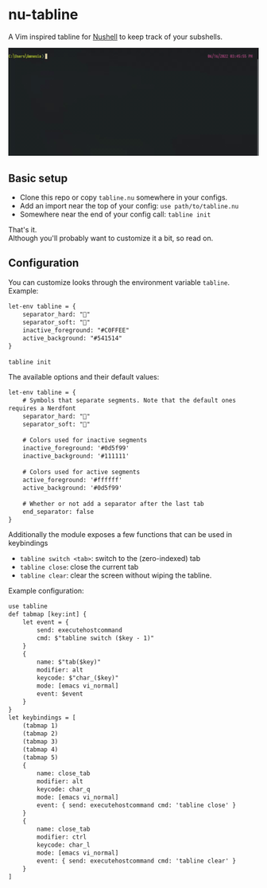 # nu-tabline

A Vim inspired tabline for [Nushell](https://github.com/nushell/nushell) to keep track of your subshells.

![example](media/demo.gif)

## Basic setup

 - Clone this repo or copy `tabline.nu` somewhere in your configs.
 - Add an import near the top of your config: `use path/to/tabline.nu`
 - Somewhere near the end of your config call: `tabline init`

That's it.   
Although you'll probably want to customize it a bit, so read on.

## Configuration

You can customize looks through the environment variable `tabline`.
Example:

```shell
let-env tabline = { 
    separator_hard: "" 
    separator_soft: ""
    inactive_foreground: "#C0FFEE"
    active_background: "#541514"
}

tabline init
```

The available options and their default values:

```shell
let-env tabline = { 
    # Symbols that separate segments. Note that the default ones requires a Nerdfont
    separator_hard: ""
    separator_soft: ""
    
    # Colors used for inactive segments
    inactive_foreground: '#0d5f99' 
    inactive_background: '#111111'

    # Colors used for active segments
    active_foreground: '#ffffff'
    active_background: '#0d5f99'

    # Whether or not add a separator after the last tab
    end_separator: false
}
```

Additionally the module exposes a few functions that can be used in keybindings

- `tabline switch <tab>`: switch to the (zero-indexed) tab
- `tabline close`: close the current tab
- `tabline clear`: clear the screen without wiping the tabline.

Example configuration:

```shell
use tabline
def tabmap [key:int] {
    let event = {
        send: executehostcommand
        cmd: $"tabline switch ($key - 1)"
    }
    {
        name: $"tab($key)"
        modifier: alt
        keycode: $"char_($key)"
        mode: [emacs vi_normal]
        event: $event
    }
}
let keybindings = [
    (tabmap 1)
    (tabmap 2)
    (tabmap 3)
    (tabmap 4)
    (tabmap 5)
    {
        name: close_tab
        modifier: alt
        keycode: char_q
        mode: [emacs vi_normal] 
        event: { send: executehostcommand cmd: 'tabline close' }
    }
    {
        name: close_tab
        modifier: ctrl
        keycode: char_l
        mode: [emacs vi_normal] 
        event: { send: executehostcommand cmd: 'tabline clear' }
    }
]
